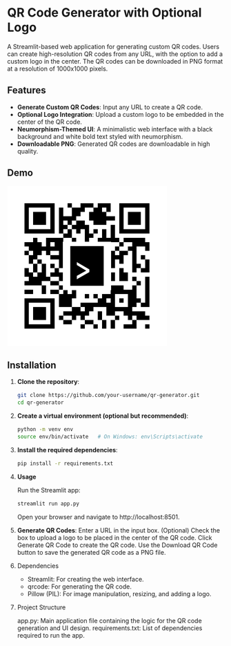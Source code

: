 # QR Code Generator with Optional Logo

A Streamlit-based web application for generating custom QR codes. Users can create high-resolution QR codes from any URL, with the option to add a custom logo in the center. The QR codes can be downloaded in PNG format at a resolution of 1000x1000 pixels.

## Features

- **Generate Custom QR Codes**: Input any URL to create a QR code.
- **Optional Logo Integration**: Upload a custom logo to be embedded in the center of the QR code.
- **Neumorphism-Themed UI**: A minimalistic web interface with a black background and white bold text styled with neumorphism.
- **Downloadable PNG**: Generated QR codes are downloadable in high quality.

## Demo

![QR Code Example](example_qr_code.png)

## Installation

1. **Clone the repository**:

   ```bash
   git clone https://github.com/your-username/qr-generator.git
   cd qr-generator
   ```

2. **Create a virtual environment (optional but recommended)**:

   ```bash
   python -m venv env
   source env/bin/activate   # On Windows: env\Scripts\activate

   ```

3. **Install the required dependencies**:

   ```bash
   pip install -r requirements.txt

   ```

4. **Usage**

   Run the Streamlit app:

   ```bash
   streamlit run app.py
   ```

   Open your browser and navigate to http://localhost:8501.

5. **Generate QR Codes**:
   Enter a URL in the input box.
   (Optional) Check the box to upload a logo to be placed in the center of the QR code.
   Click Generate QR Code to create the QR code.
   Use the Download QR Code button to save the generated QR code as a PNG file.

6. Dependencies

   - Streamlit: For creating the web interface.
   - qrcode: For generating the QR code.
   - Pillow (PIL): For image manipulation, resizing, and adding a logo.

7. Project Structure

   app.py: Main application file containing the logic for the QR code generation and UI design.
   requirements.txt: List of dependencies required to run the app.
